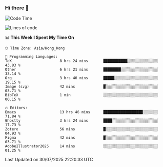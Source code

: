 ### Hi there 👋

<!--
**nicehiro/nicehiro** is a ✨ _special_ ✨ repository because its `README.md` (this file) appears on your GitHub profile.

Here are some ideas to get you started:

- 🔭 I’m currently working on ...
- 🌱 I’m currently learning ...
- 👯 I’m looking to collaborate on ...
- 🤔 I’m looking for help with ...
- 💬 Ask me about ...
- 📫 How to reach me: ...
- 😄 Pronouns: ...
- ⚡ Fun fact: ...
-->

<!--START_SECTION:waka-->
![Code Time](http://img.shields.io/badge/Code%20Time-854%20hrs%2020%20mins-blue)

![Lines of code](https://img.shields.io/badge/From%20Hello%20World%20I%27ve%20Written-1.7%20million%20lines%20of%20code-blue)

📊 **This Week I Spent My Time On** 

```text
🕑︎ Time Zone: Asia/Hong_Kong

💬 Programming Languages: 
TeX                      8 hrs 24 mins       ███████████░░░░░░░░░░░░░░   43.83 % 
Other                    6 hrs 21 mins       ████████░░░░░░░░░░░░░░░░░   33.14 % 
Org                      3 hrs 40 mins       █████░░░░░░░░░░░░░░░░░░░░   19.15 % 
Image (svg)              42 mins             █░░░░░░░░░░░░░░░░░░░░░░░░   03.71 % 
BibTeX                   1 min               ░░░░░░░░░░░░░░░░░░░░░░░░░   00.15 % 

🔥 Editors: 
Emacs                    13 hrs 46 mins      ██████████████████░░░░░░░   71.84 % 
Ghostty                  3 hrs 24 mins       ████░░░░░░░░░░░░░░░░░░░░░   17.73 % 
Zotero                   56 mins             █░░░░░░░░░░░░░░░░░░░░░░░░   04.93 % 
Figma                    42 mins             █░░░░░░░░░░░░░░░░░░░░░░░░   03.71 % 
AdobeIllustrator2025     14 mins             ░░░░░░░░░░░░░░░░░░░░░░░░░   01.25 % 
```


 Last Updated on 30/07/2025 22:20:33 UTC
<!--END_SECTION:waka-->
